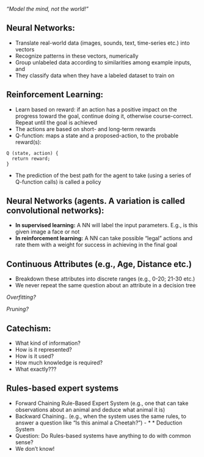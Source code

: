 _“Model the mind, not the world!”_

## Neural Networks:
* Translate real-world data (images, sounds, text, time-series etc.) into vectors
* Recognize patterns in these vectors, numerically
* Group unlabeled data according to similarities among example inputs, and
* They classify data when they have a labeled dataset to train on

## Reinforcement Learning:
* Learn based on reward: if an action has a positive impact on the progress toward the goal, continue doing it, otherwise course-correct. Repeat until the goal is achieved
* The actions are based on short- and long-term rewards
* Q-function: maps a state and a proposed-action, to the probable reward(s):
```
Q (state, action) {
  return reward;
}
```
* The prediction of the best path for the agent to take (using a series of Q-function calls) is called a policy

## Neural Networks (agents. A variation is called convolutional networks):
* **In supervised learning:** A NN will label the input parameters. E.g., is this given image a face or not
* **In reinforcement learning:** A NN can take possible “legal” actions and rate them with a weight for success in achieving in the final goal

## Continuous Attributes (e.g., Age, Distance etc.)
* Breakdown these attributes into discrete ranges (e.g., 0-20; 21-30 etc.)
* We never repeat the same question about an attribute in a decision tree

_Overfitting?_

_Pruning?_

## Catechism:
* What kind of information?
* How is it represented?
* How is it used?
* How much knowledge is required?
* What exactly???

## Rules-based expert systems
* Forward Chaining Rule-Based Expert System (e.g., one that can take observations about an animal and deduce what animal it is)
* Backward Chaining.. (e.g., when the system uses the same rules, to answer a question like “Is this animal a Cheetah?”) - * * Deduction System
* Question: Do Rules-based systems have anything to do with common sense?
* We don’t know!
